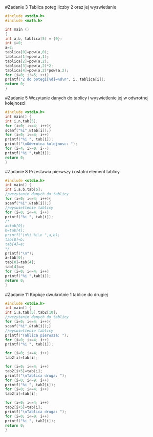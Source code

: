 #Zadanie 3
Tablica poteg liczby 2 oraz jej wyswietlanie

```c
#include <stdio.h>
#include <math.h>

int main ()
{
int a,b, tablica[5] = {0};
int i=0;
a=2;
tablica[0]=pow(a,0);
tablica[1]=pow(a,1);
tablica[2]=pow(a,2);
tablica[3]=pow(a,2)*2;
tablica[4]=pow(a,2)*pow(a,2);
for (i=0; i!=5; ++i)
printf("2 do potegi[%d]=%d\n", i, tablica[i]);
return 0;
}
```

#Zadanie 5
Wczytanie danych do tablicy i wyswietlenie jej w odwrotnej kolejnosci

```c
#include <stdio.h>
int main() {
int i,n,tab[5];
for (i=0; i<=4; i++){
scanf("%i",&tab[i]);}
for (i=0; i<=4; i++)
printf("%i ", tab[i]);
printf("\nOdwrotna kolejnosc: ");
for (i=4; i>=0; i--)
printf("%i ",tab[i]);
return 0;
}
```

#Zadanie 8
Przestawia pierwszy i ostatni element tablicy

```c
#include <stdio.h>
int main() {
int i,a,b,tab[5];
//wczytanie danych do tablicy
for (i=0; i<=4; i++){
scanf("%i",&tab[i]);}
//wyswietlenie tablicy
for (i=0; i<=4; i++)
printf("%i ", tab[i]);
/*
a=tab[0];
b=tab[4];
printf("\n%i %i\n ",a,b);
tab[0]=b;
tab[4]=a;
*/
printf("\n");
a=tab[0];
tab[0]=tab[4];
tab[4]=a;
for (i=0; i<=4; i++)
printf("%i ",tab[i]);
return 0;
}
```

#Zadanie 11
Kopiuje dwukrotnie 1 tablice do drugiej

```c
#include <stdio.h>
int main() {
int i,a,tab[5],tab2[10];
//wczytanie danych do tablicy
for (i=0; i<=4; i++){
scanf("%i",&tab[i]);}
//wyswietlenie tablicy
printf("Tablica pierwsza: ");
for (i=0; i<=4; i++)
printf("%i ", tab[i]);

for (i=0; i<=4; i++)
tab2[i]=tab[i];

for (i=0; i<=4; i++)
tab2[i+5]=tab[i];
printf("\nTablica druga: ");
for (i=0; i<=9; i++)
printf("%i ", tab2[i]);
for (i=0; i<=4; i++)
tab2[i]=tab[i];

for (i=0; i<=4; i++)
tab2[i+5]=tab[i];
printf("\nTablica druga: ");
for (i=0; i<=9; i++)
printf("%i ", tab2[i]);
return 0;
}
```
